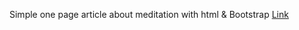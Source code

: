 Simple one page article about meditation with html & Bootstrap
<a href="https://thirsty-wing-f335e8.netlify.app/">Link</a>
